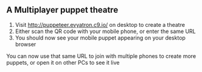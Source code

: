 A Multiplayer puppet theatre
---

1. Visit http://puppeteer.evyatron.c9.io/ on desktop to create a theatre
2. Either scan the QR code with your mobile phone, or enter the same URL
3. You should now see your mobile puppet appearing on your desktop browser

You can now use that same URL to join with multiple phones to create more puppets, or open it on other PCs to see it live
